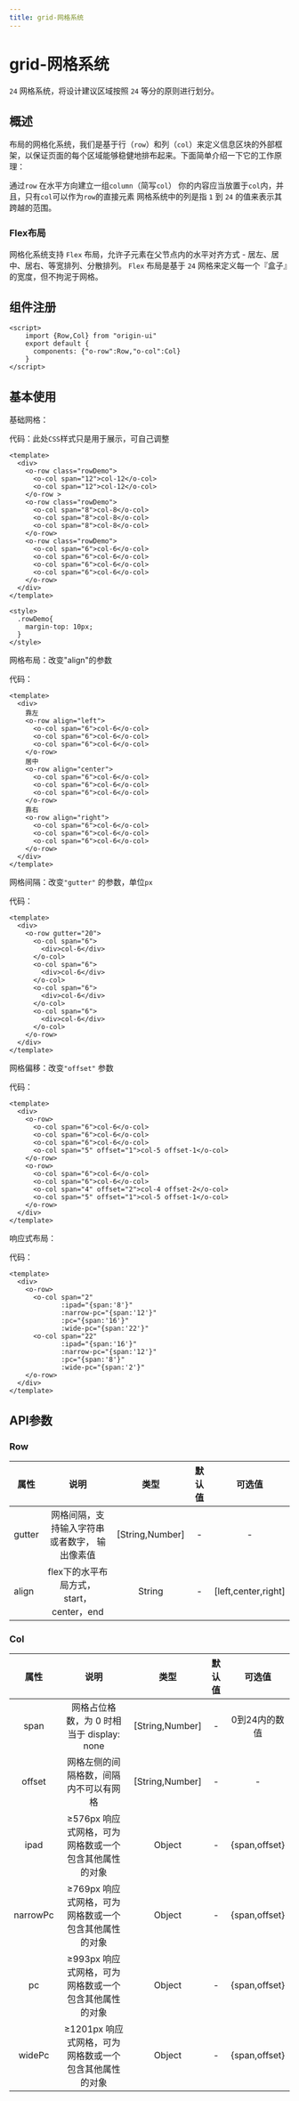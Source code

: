 ```yaml
---
title: grid-网格系统
---
```


# grid-网格系统
`24` 网格系统，将设计建议区域按照 `24` 等分的原则进行划分。

## 概述
布局的网格化系统，我们是基于行（`row`）和列（`col`）来定义信息区块的外部框架，以保证页面的每个区域能够稳健地排布起来。下面简单介绍一下它的工作原理：

通过`row` 在水平方向建立一组`column`（简写`col`） 你的内容应当放置于`col`内，并且，只有`col`可以作为`row`的直接元素 网格系统中的列是指 `1` 到 `24` 的值来表示其跨越的范围。

### Flex布局
网格化系统支持 `Flex` 布局，允许子元素在父节点内的水平对齐方式 - 居左、居中、居右、等宽排列、分散排列。 `Flex` 布局是基于 `24` 网格来定义每一个『盒子』的宽度，但不拘泥于网格。

## 组件注册

```vue
<script>
    import {Row,Col} from "origin-ui"
    export default {
      components: {"o-row":Row,"o-col":Col}
    }
</script>
```

## 基本使用

基础网格：
<gridDemo1></gridDemo1>

代码：此处`CSS`样式只是用于展示，可自己调整
```vue
<template>
  <div>
    <o-row class="rowDemo">
      <o-col span="12">col-12</o-col>
      <o-col span="12">col-12</o-col>
    </o-row >
    <o-row class="rowDemo">
      <o-col span="8">col-8</o-col>
      <o-col span="8">col-8</o-col>
      <o-col span="8">col-8</o-col>
    </o-row>
    <o-row class="rowDemo">
      <o-col span="6">col-6</o-col>
      <o-col span="6">col-6</o-col>
      <o-col span="6">col-6</o-col>
      <o-col span="6">col-6</o-col>
    </o-row>
  </div>
</template>

<style>
  .rowDemo{
    margin-top: 10px;
  }
</style>
```

网格布局：改变"align"的参数
<gridDemo2></gridDemo2>

代码：
```vue
<template>
  <div>
    靠左
    <o-row align="left">
      <o-col span="6">col-6</o-col>
      <o-col span="6">col-6</o-col>
      <o-col span="6">col-6</o-col>
    </o-row>
    居中
    <o-row align="center">
      <o-col span="6">col-6</o-col>
      <o-col span="6">col-6</o-col>
      <o-col span="6">col-6</o-col>
    </o-row>
    靠右
    <o-row align="right">
      <o-col span="6">col-6</o-col>
      <o-col span="6">col-6</o-col>
      <o-col span="6">col-6</o-col>
    </o-row>
  </div>
</template>
```

网格间隔：改变`"gutter"` 的参数，单位`px`
<gridDemo3></gridDemo3>

代码：
```vue
<template>
  <div>
    <o-row gutter="20">
      <o-col span="6">
        <div>col-6</div>
      </o-col>
      <o-col span="6">
        <div>col-6</div>
      </o-col>
      <o-col span="6">
        <div>col-6</div>
      </o-col>
      <o-col span="6">
        <div>col-6</div>
      </o-col>
    </o-row>
  </div>
</template>
``` 

网格偏移：改变`"offset"` 参数
<gridDemo4></gridDemo4>

代码：

```vue
<template>
  <div>
    <o-row>
      <o-col span="6">col-6</o-col>
      <o-col span="6">col-6</o-col>
      <o-col span="6">col-6</o-col>
      <o-col span="5" offset="1">col-5 offset-1</o-col>
    </o-row>
    <o-row>
      <o-col span="6">col-6</o-col>
      <o-col span="6">col-6</o-col>
      <o-col span="4" offset="2">col-4 offset-2</o-col>
      <o-col span="5" offset="1">col-5 offset-1</o-col>
    </o-row>
  </div>
</template>
```

响应式布局：
<gridDemo5></gridDemo5>

代码：
```vue
<template>
  <div>
    <o-row>
      <o-col span="2"
             :ipad="{span:'8'}"
             :narrow-pc="{span:'12'}"
             :pc="{span:'16'}"
             :wide-pc="{span:'22'}"
      <o-col span="22"
             :ipad="{span:'16'}"
             :narrow-pc="{span:'12'}"
             :pc="{span:'8'}"
             :wide-pc="{span:'2'}"
    </o-row>
  </div>
</template>
```

## API参数
### Row
|     属性      |                 说明                    | 类型              |   默认值  |   可选值     |
| ------------ |:--------------------------------------: | :-------:        | :-------:| :---------: |
| gutter       | 网格间隔，支持输入字符串或者数字，  输出像素值 | [String,Number]  |    -     |     -       |
| align        | flex下的水平布局方式，start，  center，end  | String           |    -     | [left,center,right] |

### Col
|     属性      |                 说明                    | 类型              |   默认值  |   可选值     |
| :------------: |:--------------------------------------: | :-------:        | :-------:| :---------: |
| span       | 网格占位格数，为 0 时相当于 display:  none | [String,Number]  |    -     |     0到24内的数值       |
| offset        | 网格左侧的间隔格数，间隔内不可以有网  格  | [String,Number]           |    -     | -|
| ipad       | ≥576px 响应式网格，可为网格数或一个  包含其他属性的对象 | Object  |    -     |     {span,offset}       |
| narrowPc        | ≥769px 响应式网格，可为网格数或一个  包含其他属性的对象  | Object           |    -     | {span,offset}|
| pc       | ≥993px 响应式网格，可为网格数或一个  包含其他属性的对象 | Object  |    -     |     {span,offset}       |
| widePc        | ≥1201px 响应式网格，可为网格数或一个  包含其他属性的对象  | Object           |    -     | {span,offset}|